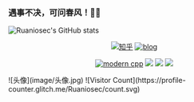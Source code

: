 ### 遇事不决，可问春风！🤣🤣
![Ruaniosec's GitHub stats](https://github-readme-stats.vercel.app/api?username=Ruaniosec&show_icons=true&theme=radical)

<div id="img" align=center>

[![知乎](https://img.shields.io/badge/%E7%9F%A5%E4%B9%8E-Ruaniosec-yello)](https://www.zhihu.com/people/Ruaniosec)
[![blog](https://img.shields.io/badge/Blog-Ruaniosec-red)](https://blog.ruanio.cn/)

[![modern cpp](https://img.shields.io/badge/code-Modern%20C++-blue)](https://learn.microsoft.com/zh-cn/cpp/cpp/welcome-back-to-cpp-modern-cpp) 
![](https://img.shields.io/badge/讨厌-学习-yellow) 
![](https://img.shields.io/badge/性格-开朗-red) 
![](https://img.shields.io/badge/爱好-二次元-red)
</div>
![头像](image/头像.jpg)
![Visitor Count](https://profile-counter.glitch.me/Ruaniosec/count.svg)
